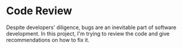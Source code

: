 # Code Review

Despite developers' diligence, bugs are an inevitable part of software development. 
In this project, I'm trying to review the code and give recommendations on how to fix it.

